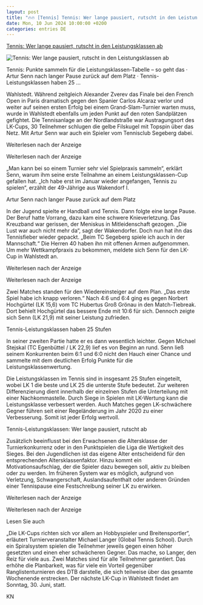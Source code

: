 ```yaml
---
layout: post
title: "🔥🔥 [Tennis] Tennis: Wer lange pausiert, rutscht in den Leistungsklassen ab"
date: Mon, 10 Jun 2024 10:00:00 +0200
categories: entries DE
---
```

[Tennis: Wer lange pausiert, rutscht in den Leistungsklassen ab](https://www.kn-online.de/sport/regional/tennis-wer-lange-pausiert-rutscht-in-den-leistungsklassen-ab-QOPMKNMIJVHJRCS7LXJJASDSMU.html)

![Tennis: Wer lange pausiert, rutscht in den Leistungsklassen ab](https://www.kn-online.de/resizer/v2/BQGS6TWLHRBQRDOGQ4EURGZSJU.jpg?auth=8e4c30c25e32117cd851238116b076df2635b7351db3014c152e665a4d786b4b&quality=70&width=1200&height=630&smart=true&watermark=https%3A%2F%2Fassets.rndtech.de%2Fkn%2Fwatermark-plus.png%3A17%3A50%2C50)

﻿Tennis: Punkte sammeln für die Leistungsklassen-Tabelle – so geht das · Artur Senn nach langer Pause zurück auf dem Platz · Tennis-Leistungsklassen haben 25 ...

Wahlstedt. Während zeitgleich Alexander Zverev das Finale bei den French Open in Paris dramatisch gegen den Spanier Carlos Alcaraz verlor und weiter auf seinen ersten Erfolg bei einem Grand-Slam-Turnier warten muss, wurde in Wahlstedt ebenfalls um jeden Punkt auf den roten Sandplätzen gefightet. Die Tennisanlage an der Nordlandstraße war Austragungsort des LK-Cups, 30 Teilnehmer schlugen die gelbe Filskugel mit Topspin über das Netz. Mit Artur Senn war auch ein Spieler vom Tennisclub Segeberg dabei.

Weiterlesen nach der Anzeige

Weiterlesen nach der Anzeige

„Man kann bei so einem Turnier sehr viel Spielpraxis sammeln“, erklärt Senn, warum ihm seine erste Teilnahme an einem Leistungsklassen-Cup gefallen hat. „Ich habe erst im Januar wieder angefangen, Tennis zu spielen“, erzählt der 49-Jährige aus Wakendorf I.

Artur Senn nach langer Pause zurück auf dem Platz

In der Jugend spielte er Handball und Tennis. Dann folgte eine lange Pause. Der Beruf hatte Vorrang, dazu kam eine schwere Knieverletzung. Das Kreuzband war gerissen, der Meniskus in Mitleidenschaft gezogen. „Die Lust war auch nicht mehr da“, sagt der Wakendorfer. Doch nun hat ihn das Tennisfieber wieder gepackt. „Beim TC Segeberg spiele ich auch in der Mannschaft.“ Die Herren 40 haben ihn mit offenen Armen aufgenommen. Um mehr Wettkampfpraxis zu bekommen, meldete sich Senn für den LK-Cup in Wahlstedt an.

Weiterlesen nach der Anzeige

Weiterlesen nach der Anzeige

Zwei Matches standen für den Wiedereinsteiger auf dem Plan. „Das erste Spiel habe ich knapp verloren.“ Nach 4:6 und 6:4 ging es gegen Norbert Hochgürtel (LK 15,6) vom TC Hubertus Groß Grönau in den Match-Tiebreak. Dort behielt Hochgürtel das bessere Ende mit 10:6 für sich. Dennoch zeigte sich Senn (LK 21,9) mit seiner Leistung zufrieden.

Tennis-Leistungsklassen haben 25 Stufen

In seiner zweiten Partie hatte er es dann wesentlich leichter. Gegen Michael Stejskal (TC Egenbüttel / LK 22,9) lief es von Beginn an rund. Senn ließ seinem Konkurrenten beim 6:1 und 6:0 nicht den Hauch einer Chance und sammelte mit dem deutlichen Erfolg Punkte für die Leistungsklassenwertung.

Die Leistungsklassen im Tennis sind in insgesamt 25 Stufen eingeteilt, wobei LK 1 die beste und LK 25 die unterste Stufe bedeutet. Zur weiteren Differenzierung dient innerhalb der einzelnen Stufen die Unterteilung mit einer Nachkommastelle. Durch Siege in Spielen mit LK-Wertung kann die Leistungsklasse verbessert werden. Auch Matches gegen LK-schwächere Gegner führen seit einer Regeländerung im Jahr 2020 zu einer Verbesserung. Somit ist jeder Erfolg wertvoll.

Tennis-Leistungsklassen: Wer lange pausiert, rutscht ab

Zusätzlich beeinflusst bei den Erwachsenen die Altersklasse der Turnierkonkurrenz oder in den Punktspielen die Liga die Wertigkeit des Sieges. Bei den Jugendlichen ist das eigene Alter entscheidend für den entsprechenden Altersklassenfaktor. Hinzu kommt ein Motivationsaufschlag, der die Spieler dazu bewegen soll, aktiv zu bleiben oder zu werden. Im früheren System war es möglich, aufgrund von Verletzung, Schwangerschaft, Auslandsaufenthalt oder anderen Gründen einer Tennispause eine Festschreibung seiner LK zu erwirken.

Weiterlesen nach der Anzeige

Weiterlesen nach der Anzeige

Lesen Sie auch

„Die LK-Cups richten sich vor allem an Hobbyspieler und Breitensportler“, erläutert Turnierveranstalter Michael Langer (Global Tennis School). Durch ein Spiralsystem spielen die Teilnehmer jeweils gegen einen höher gesetzten und einen eher schwächeren Gegner. Das mache, so Langer, den Reiz für viele aus. Zwei Matches sind für alle Teilnehmer garantiert. Das erhöhe die Planbarkeit, was für viele ein Vorteil gegenüber Ranglistenturnieren des DTB darstelle, die sich teilweise über das gesamte Wochenende erstrecken. Der nächste LK-Cup in Wahlstedt findet am Sonntag, 30. Juni, statt.

KN

